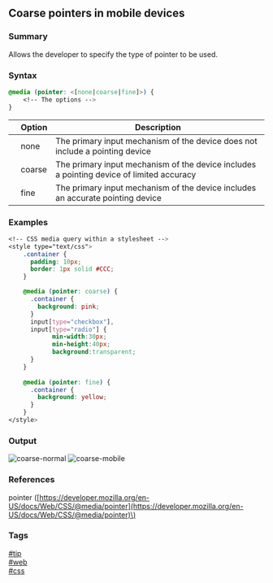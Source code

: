 ## Coarse pointers in mobile devices

### Summary
Allows the developer to specify the type of pointer to be used.

### Syntax
```css
@media (pointer: <[none|coarse|fine]>) {
    <!-- The options -->
}
```

|       | Option | Description                                                                              |
| :---: | ------ | ---------------------------------------------------------------------------------------- |
|       | none   | The primary input mechanism of the device does not include a pointing device             |
|       | coarse | The primary input mechanism of the device includes a pointing device of limited accuracy |
|       | fine   | The primary input mechanism of the device includes an accurate pointing device           |

### Examples
```css
<!-- CSS media query within a stylesheet -->
<style type="text/css">
	.container {
	  padding: 10px;
	  border: 1px solid #CCC;
	}

	@media (pointer: coarse) {
	  .container {
	    background: pink;
	  }
	  input[type="checkbox"], 
	  input[type="radio"] {
			min-width:30px;
			min-height:40px;
			background:transparent;
	  }
	}
	
	@media (pointer: fine) {
	  .container {
	    background: yellow;
	  }
	}
</style>
```

### Output
![coarse-normal](https://cloud.githubusercontent.com/assets/19519411/23170341/76ad22e2-f814-11e6-878c-d82446706a71.png)
![coarse-mobile](https://cloud.githubusercontent.com/assets/19519411/23170340/76abf66a-f814-11e6-84ba-6383ed24b854.png)

### References
pointer \([https://developer.mozilla.org/en-US/docs/Web/CSS/@media/pointer](https://developer.mozilla.org/en-US/docs/Web/CSS/@media/pointer)\)

### Tags
[#tip](../../tips.md)  
[#web](../web.md)  
[#css](css.md)